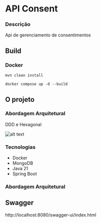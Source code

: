 # API Consent

### Descrição

Api de gerenciamento de consentimentos

## Build

### Docker

```
mvn clean install
```
```
docker compose up -d --build
```
## O projeto

### Abordagem Arquitetural

DDD e Hexagonal 

![alt text](https://vaadin.com/static/content/learning-center/learn/tutorials/ddd/03__ddd_and_hexagonal/images/hexagonal.png)

### Tecnologias

- Docker
- MongoDB
- Java 21
- Spring Boot

### Abordagem Arquitetural
## Swagger

http://localhost:8080/swagger-ui/index.html
